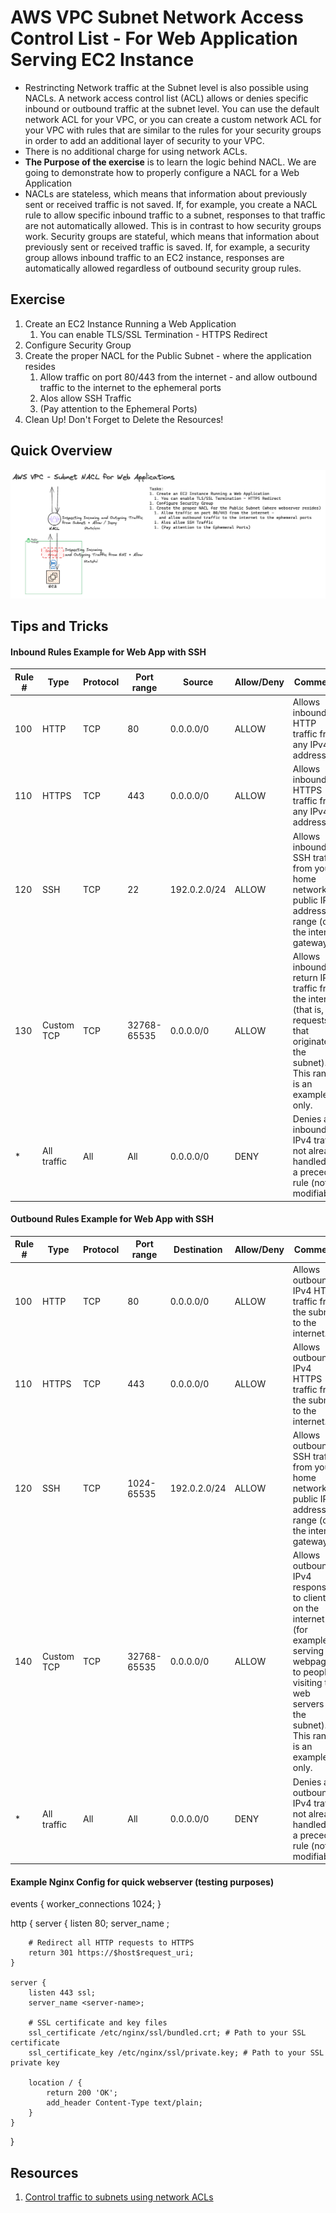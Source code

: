 # AWS VPC Subnet Network Access Control List - For Web Application Serving EC2 Instance
- Restrincting Network traffic at the Subnet level is also possible using NACLs. A network access control list (ACL) allows or denies specific inbound or outbound traffic at the subnet level. You can use the default network ACL for your VPC, or you can create a custom network ACL for your VPC with rules that are similar to the rules for your security groups in order to add an additional layer of security to your VPC.
- There is no additional charge for using network ACLs.
- __The Purpose of the exercise__ is to learn the logic behind NACL. We are going to demonstrate how to properly configure a NACL for a Web Application
- NACLs are stateless, which means that information about previously sent or received traffic is not saved. If, for example, you create a NACL rule to allow specific inbound traffic to a subnet, responses to that traffic are not automatically allowed. This is in contrast to how security groups work. Security groups are stateful, which means that information about previously sent or received traffic is saved. If, for example, a security group allows inbound traffic to an EC2 instance, responses are automatically allowed regardless of outbound security group rules. 

## Exercise
1. Create an EC2 Instance Running a Web Application
    1. You can enable TLS/SSL Termination - HTTPS Redirect
1. Configure Security Group
1. Create the proper NACL for the Public Subnet - where the application resides
    1. Allow traffic on port 80/443 from the internet - and allow outbound traffic to the internet to the ephemeral ports
    1. Alos allow SSH Traffic
    1. (Pay attention to the Ephemeral Ports)
1. Clean Up! Don't Forget to Delete the Resources!

## Quick Overview
![AWS VPC Subnet Network Access Control List - For Web Application Serving EC2 Instance](./nacl-for-webapplication-01.png)

## Tips and Tricks
#### Inbound Rules Example for Web App with SSH

| Rule # | Type | Protocol | Port range | Source | Allow/Deny | Comments |
|--------|------|----------|------------|--------|------------|----------|
| 100 | HTTP | TCP | 80 | 0.0.0.0/0 | ALLOW | Allows inbound HTTP traffic from any IPv4 address. |
| 110 | HTTPS | TCP | 443 | 0.0.0.0/0 | ALLOW | Allows inbound HTTPS traffic from any IPv4 address. |
| 120 | SSH | TCP | 22 | 192.0.2.0/24 | ALLOW | Allows inbound SSH traffic from your home network's public IPv4 address range (over the internet gateway). |
| 130 | Custom TCP | TCP | 32768-65535 | 0.0.0.0/0 | ALLOW | Allows inbound return IPv4 traffic from the internet (that is, for requests that originate in the subnet). This range is an example only. |
| * | All traffic | All | All | 0.0.0.0/0 | DENY | Denies all inbound IPv4 traffic not already handled by a preceding rule (not modifiable). |

#### Outbound Rules Example for Web App with SSH
 Rule # | Type | Protocol | Port range | Destination | Allow/Deny | Comments |
|--------|------|----------|------------|-------------|------------|----------|
| 100 | HTTP | TCP | 80 | 0.0.0.0/0 | ALLOW | Allows outbound IPv4 HTTP traffic from the subnet to the internet. |
| 110 | HTTPS | TCP | 443 | 0.0.0.0/0 | ALLOW | Allows outbound IPv4 HTTPS traffic from the subnet to the internet. |
| 120 | SSH | TCP | 1024-65535 | 192.0.2.0/24 | ALLOW | Allows outbound SSH traffic from your home network's public IPv4 address range (over the internet gateway). |
| 140 | Custom TCP | TCP | 32768-65535 | 0.0.0.0/0 | ALLOW | Allows outbound IPv4 responses to clients on the internet (for example, serving webpages to people visiting the web servers in the subnet). This range is an example only. |
| * | All traffic | All | All | 0.0.0.0/0 | DENY | Denies all outbound IPv4 traffic not already handled by a preceding rule (not modifiable). |


#### Example Nginx Config for quick webserver (testing purposes)
events {
    worker_connections  1024;
}

http {
    server {
        listen 80;
        server_name <server-name>;

        # Redirect all HTTP requests to HTTPS
        return 301 https://$host$request_uri;
    }

    server {
        listen 443 ssl;
        server_name <server-name>;

        # SSL certificate and key files
        ssl_certificate /etc/nginx/ssl/bundled.crt; # Path to your SSL certificate
        ssl_certificate_key /etc/nginx/ssl/private.key; # Path to your SSL private key

        location / {
            return 200 'OK';
            add_header Content-Type text/plain;
        }
    }
}

## Resources
1. [Control traffic to subnets using network ACLs](https://docs.aws.amazon.com/vpc/latest/userguide/vpc-network-acls.html)